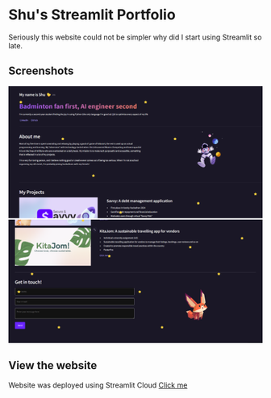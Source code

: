 # Shu's Streamlit Portfolio
 Seriously this website could not be simpler why did I start using Streamlit so late.

## Screenshots
![header](https://github.com/ohshuzanne/streamlitwebsite/blob/main/screenshots/header.png?raw=true)
![contactme](https://github.com/ohshuzanne/streamlitwebsite/blob/main/screenshots/contactme.png?raw=true)

 ## View the website
Website was deployed using Streamlit Cloud
[Click me](https://shu-portfolio.streamlit.app/)
